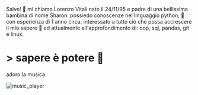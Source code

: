 Salve! 👋 mi chiamo Lorenzo Vitali nato il 24/11/95 e padre di una bellissima bambina di nome Sharon.
possiedo conoscenze nel linguaggio python, 🐍 con esperienza di 1 anno circa,
interessato a tutto ciò che possa accrescere il mio sapere 📝
ed attualmente all'approfondimento di: oop, sql, pandas, git e linux.

# > sapere è potere 🧠

adoro la musica. 

![music_player](https://user-images.githubusercontent.com/57009875/121112126-4655eb80-c810-11eb-9665-257447e49a27.JPG)


<!--
**Darkenar94/Darkenar94** is a ✨ _special_ ✨ repository because its `README.md` (this file) appears on your GitHub profile.
